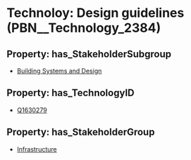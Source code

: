 # Technoloy: __Design guidelines__ (PBN__Technology_2384)

## Property: has_StakeholderSubgroup

* [Building Systems and Design](PBN__TechSubgroup_89)

## Property: has_TechnologyID

* [Q1630279](Q1630279)

## Property: has_StakeholderGroup

* [Infrastructure](PBN__TechGroup_4)

